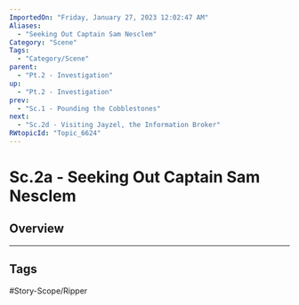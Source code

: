 ```yaml
---
ImportedOn: "Friday, January 27, 2023 12:02:47 AM"
Aliases:
  - "Seeking Out Captain Sam Nesclem"
Category: "Scene"
Tags:
  - "Category/Scene"
parent:
  - "Pt.2 - Investigation"
up:
  - "Pt.2 - Investigation"
prev:
  - "Sc.1 - Pounding the Cobblestones"
next:
  - "Sc.2d - Visiting Jayzel, the Information Broker"
RWtopicId: "Topic_6624"
---
```

# Sc.2a - Seeking Out Captain Sam Nesclem
## Overview

---
## Tags
#Story-Scope/Ripper

